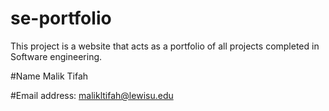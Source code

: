 # se-portfolio
This project is a website that acts as a portfolio of all projects completed in Software engineering.

#Name
Malik Tifah

#Email address:
malikltifah@lewisu.edu
